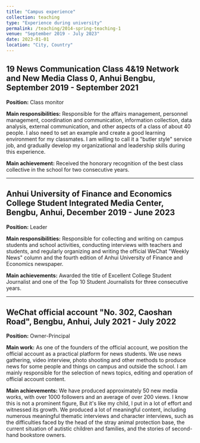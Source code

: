 ```yaml
---
title: "Campus experience"
collection: teaching
type: "Experience during university"
permalink: /teaching/2014-spring-teaching-1
venue: "September 2019 - July 2023"
date: 2023-01-01
location: "City, Country"
---
```


## 19 News Communication Class 4&19 Network and New Media Class 0, Anhui Bengbu, September 2019 - September 2021

**Position:** Class monitor

**Main responsibilities:** Responsible for the affairs management, personnel management, coordination and communication, information collection, data analysis, external communication, and other aspects of a class of about 40 people. I also need to set an example and create a good learning environment for my classmates. I am willing to call it a "butler style" service job, and gradually develop my organizational and leadership skills during this experience.
    
**Main achievement:** Received the honorary recognition of the best class collective in the school for two consecutive years.
    
  ---

## Anhui University of Finance and Economics College Student Integrated Media Center, Bengbu, Anhui, December 2019 - June 2023
    
**Position:** Leader
    
**Main responsibilities:** Responsible for collecting and writing on campus students and school activities, conducting interviews with teachers and students, and regularly organizing and writing the official WeChat "Weekly News" column and the fourth edition of Anhui University of Finance and Economics newspaper.
    
**Main achievements:** Awarded the title of Excellent College Student Journalist and one of the Top 10 Student Journalists for three consecutive years.
    
  ---
    
## WeChat official account "No. 302, Caoshan Road", Bengbu, Anhui, July 2021 - July 2022
    
**Position:** Owner-Principal
    
**Main work:** As one of the founders of the official account, we position the official account as a practical platform for news students. We use news gathering, video interview, photo shooting and other methods to produce news for some people and things on campus and outside the school. I am mainly responsible for the selection of news topics, editing and operation of official account content.
    
**Main achievements:** We have produced approximately 50 new media works, with over 1000 followers and an average of over 200 views. I know this is not a prominent figure, But it's like my child, I put in a lot of effort and witnessed its growth. We produced a lot of meaningful content, including numerous meaningful thematic interviews and character interviews, such as the difficulties faced by the head of the stray animal protection base, the current situation of autistic children and families, and the stories of second-hand bookstore owners.
